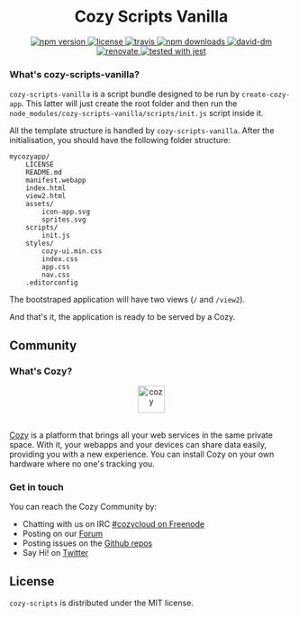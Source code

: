 <h1 align="center">Cozy Scripts Vanilla</h1>

<div align="center">
  <a href="https://www.npmjs.com/package/cozy-scripts-vanilla">
    <img src="https://img.shields.io/npm/v/cozy-scripts-vanilla.svg" alt="npm version" />
  </a>
  <a href="https://github.com/CPatchane/create-cozy-app/blob/master/packages/cozy-scripts-vanilla/LICENSE">
    <img src="https://img.shields.io/npm/l/cozy-scripts-vanilla.svg" alt="license" />
  </a>
  <a href="https://travis-ci.org/CPatchane/create-cozy-app">
    <img src="https://img.shields.io/travis/CPatchane/create-cozy-app.svg" alt="travis" />
  </a>
  <a href="https://npmcharts.com/compare/cozy-scripts-vanilla">
    <img src="https://img.shields.io/npm/dm/cozy-scripts-vanilla.svg" alt="npm downloads" />
  </a>
  <a href="https://david-dm.org/cpatchane/create-cozy-app?path=packages/cozy-scripts-vanilla">
    <img src="https://david-dm.org/cpatchane/create-cozy-app/status.svg?path=packages/cozy-scripts-vanilla" alt="david-dm" />
  </a>
  <a href="https://renovateapp.com/">
    <img src="https://img.shields.io/badge/renovate-enabled-brightgreen.svg" alt="renovate" />
  </a>
  <a href="https://github.com/facebook/jest">
    <img src="https://facebook.github.io/jest/img/jest-badge.svg" alt="tested with jest" />
  </a>
</div>

### What's cozy-scripts-vanilla?

`cozy-scripts-vanilla` is a script bundle designed to be run by `create-cozy-app`. This latter will just create the root folder and then run the `node_modules/cozy-scripts-vanilla/scripts/init.js` script inside it.

All the template structure is handled by `cozy-scripts-vanilla`. After the initialisation, you should have the following folder structure:

```
mycozyapp/
    LICENSE
    README.md
    manifest.webapp
    index.html
    view2.html
    assets/
        icon-app.svg
        sprites.svg
    scripts/
        init.js
    styles/
        cozy-ui.min.css
        index.css
        app.css
        nav.css
    .editorconfig
```

The bootstraped application will have two views (`/` and `/view2`).

And that's it, the application is ready to be served by a Cozy.

## Community

### What's Cozy?

<div align="center">
  <a href="https://cozy.io">
    <img src="https://cdn.rawgit.com/cozy/cozy-site/master/src/images/cozy-logo-name-horizontal-blue.svg" alt="cozy" height="48" />
  </a>
 </div>
 </br>

[Cozy] is a platform that brings all your web services in the same private space.  With it, your webapps and your devices can share data easily, providing you with a new experience. You can install Cozy on your own hardware where no one's tracking you.

### Get in touch

You can reach the Cozy Community by:

- Chatting with us on IRC [#cozycloud on Freenode][freenode]
- Posting on our [Forum][forum]
- Posting issues on the [Github repos][github]
- Say Hi! on [Twitter][twitter]


## License

`cozy-scripts` is distributed under the MIT license.


[cozy]: https://cozy.io "Cozy Cloud"
[freenode]: http://webchat.freenode.net/?randomnick=1&channels=%23cozycloud&uio=d4
[forum]: https://forum.cozy.io/
[github]: https://github.com/cozy/
[twitter]: https://twitter.com/cozycloud
